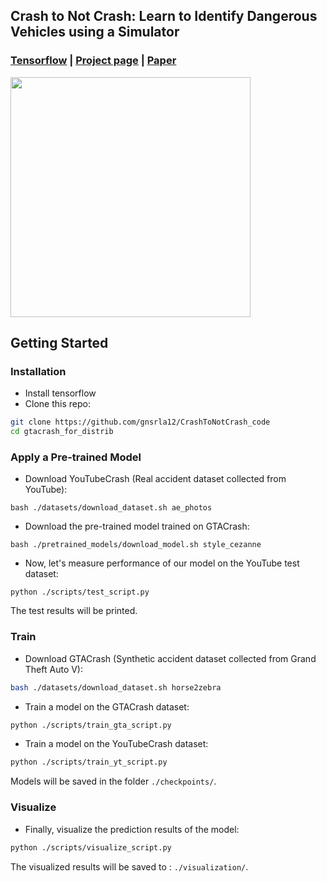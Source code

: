 ## Crash to Not Crash: Learn to Identify Dangerous Vehicles using a Simulator
### [Tensorflow](https://github.com/gnsrla12/CrashToNotCrash_code) | [Project page](https://sites.google.com/view/crash-to-not-crash) |   [Paper](http://csuh.kaist.ac.kr/Suh_Crash_AAAI.pdf)

<img src='movie.gif' align="middle" width=384>

## Getting Started
### Installation
- Install tensorflow
- Clone this repo:
```bash
git clone https://github.com/gnsrla12/CrashToNotCrash_code
cd gtacrash_for_distrib
```

### Apply a Pre-trained Model
- Download YouTubeCrash (Real accident dataset collected from YouTube):
```
bash ./datasets/download_dataset.sh ae_photos
```
- Download the pre-trained model trained on GTACrash:
```
bash ./pretrained_models/download_model.sh style_cezanne
```
- Now, let's measure performance of our model on the YouTube test dataset:
```
python ./scripts/test_script.py
```
The test results will be printed.  

### Train
- Download GTACrash (Synthetic accident dataset collected from Grand Theft Auto V):
```bash
bash ./datasets/download_dataset.sh horse2zebra
```
- Train a model on the GTACrash dataset:
```bash
python ./scripts/train_gta_script.py
```

- Train a model on the YouTubeCrash dataset:
```bash
python ./scripts/train_yt_script.py
```

Models will be saved in the folder `./checkpoints/`.

### Visualize
- Finally, visualize the prediction results of the model:
```bash
python ./scripts/visualize_script.py
```
The visualized results will be saved to : `./visualization/`.

